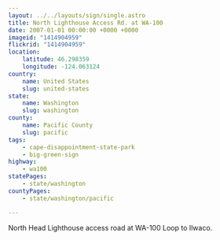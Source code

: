 ```yaml
---
layout: ../../layouts/sign/single.astro
title: North Lighthouse Access Rd. at WA-100
date: 2007-01-01 00:00:00 +0000 +0000
imageid: "1414904959"
flickrid: "1414904959"
location:
    latitude: 46.298359
    longitude: -124.063124
country:
    name: United States
    slug: united-states
state:
    name: Washington
    slug: washington
county:
    name: Pacific County
    slug: pacific
tags:
    - cape-disappointment-state-park
    - big-green-sign
highway:
    - wa100
statePages:
    - state/washington
countyPages:
    - state/washington/pacific

---
```

North Head Lighthouse access road at WA-100 Loop to Ilwaco.
